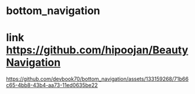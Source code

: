 # bottom_navigation
# link https://github.com/hipoojan/BeautyNavigation


https://github.com/devbook70/bottom_navigation/assets/133159268/71b66c65-4bb8-43b4-aa73-11ed0635be22


